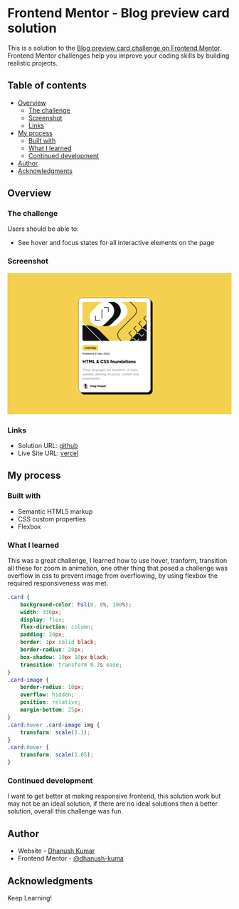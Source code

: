 # Frontend Mentor - Blog preview card solution

This is a solution to the [Blog preview card challenge on Frontend Mentor](https://www.frontendmentor.io/challenges/blog-preview-card-ckPaj01IcS). Frontend Mentor challenges help you improve your coding skills by building realistic projects. 

## Table of contents

- [Overview](#overview)
  - [The challenge](#the-challenge)
  - [Screenshot](#screenshot)
  - [Links](#links)
- [My process](#my-process)
  - [Built with](#built-with)
  - [What I learned](#what-i-learned)
  - [Continued development](#continued-development)
- [Author](#author)
- [Acknowledgments](#acknowledgments)


## Overview

### The challenge

Users should be able to:

- See hover and focus states for all interactive elements on the page

### Screenshot

![](./assets/images/Screenshot%20from%202024-09-09%2011-53-10.png)

### Links

- Solution URL: [github](https://github.com/dhanush-kuma/blog-preview)
- Live Site URL: [vercel](https://blog-preview-cyan.vercel.app/)

## My process

### Built with

- Semantic HTML5 markup
- CSS custom properties
- Flexbox

### What I learned

This was a great challenge, I learned how to use hover, tranform, transition all these for zoom in animation, one other thing that posed a challenge was overflow in css to prevent image from overflowing, by using flexbox the required responsiveness was met.

```css
.card {
    background-color: hsl(0, 0%, 100%);
    width: 336px;
    display: flex;
    flex-direction: column;
    padding: 20px;
    border: 1px solid black;
    border-radius: 20px;
    box-shadow: 10px 10px black;
    transition: transform 0.3s ease;
}
.card-image {
    border-radius: 10px;
    overflow: hidden;
    position: relative;
    margin-bottom: 25px;
}
.card:hover .card-image img {
    transform: scale(1.1);
}
.card:hover {
    transform: scale(1.05);
}
```


### Continued development

I want to get better at making responsive frontend, this solution work but may not be an ideal solution, if there are no ideal solutions then a better solution, overall this challenge was fun.

## Author

- Website - [Dhanush Kumar](https://www.dhanush-kumar.in)
- Frontend Mentor - [@dhanush-kuma](https://www.frontendmentor.io/profile/dhanush-kuma)

## Acknowledgments

Keep Learning!
